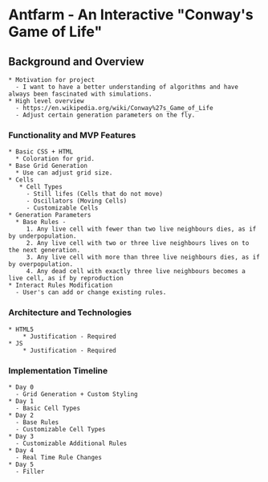 # Antfarm - An Interactive "Conway's Game of Life"

## Background and Overview
    * Motivation for project
      - I want to have a better understanding of algorithms and have always been fascinated with simulations. 
    * High level overview
      - https://en.wikipedia.org/wiki/Conway%27s_Game_of_Life
      - Adjust certain generation parameters on the fly.
    
### Functionality and MVP Features
    * Basic CSS + HTML
      * Coloration for grid.
    * Base Grid Generation
      * Use can adjust grid size.
    * Cells 
       * Cell Types 
         - Still lifes (Cells that do not move)
         - Oscillators (Moving Cells)
         - Customizable Cells
    * Generation Parameters
      * Base Rules - 
         1. Any live cell with fewer than two live neighbours dies, as if by underpopulation.
         2. Any live cell with two or three live neighbours lives on to the next generation.     
         3. Any live cell with more than three live neighbours dies, as if by overpopulation.
         4. Any dead cell with exactly three live neighbours becomes a live cell, as if by reproduction
    * Interact Rules Modification
      - User's can add or change existing rules.
 
### Architecture and Technologies
    * HTML5
        * Justification - Required
    * JS
        * Justification - Required

### Implementation Timeline
    * Day 0
      - Grid Generation + Custom Styling     
    * Day 1
      - Basic Cell Types
    * Day 2
      - Base Rules
      - Customizable Cell Types
    * Day 3 
      - Customizable Additional Rules
    * Day 4
      - Real Time Rule Changes
    * Day 5
      - Filler

